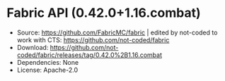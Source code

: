 # Fabric API (0.42.0+1.16.combat)
- Source: https://github.com/FabricMC/fabric | edited by not-coded to work with CTS: https://github.com/not-coded/fabric
- Download: https://github.com/not-coded/fabric/releases/tag/0.42.0%2B1.16.combat
- Dependencies: None
- License: Apache-2.0

